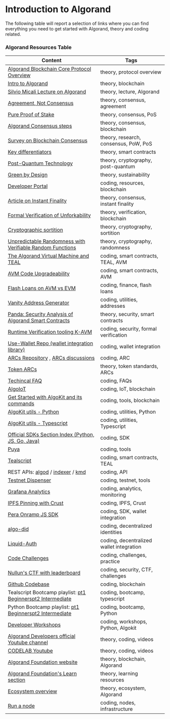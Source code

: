 # Introduction to Algorand

The following table will report a selection of links where you can find everything you need to get started with Algorand, theory and coding related.

<!--
Intro to Algorand
https://developer.algorand.org/docs/get-started/basics/why_algorand/

Silvio Micali Lecture on Algorand
https://www.youtube.com/watch?v=NykZ-ZSKkxM

Agreement, Not consensus
https://algorandtechnologies.com/technology/agreement-not-consensus

Pure Proof of Stake
https://algorand.co/technology/pure-proof-of-stake

Algorand Consensus steps
https://developer.algorand.org/docs/get-details/algorand_consensus/

Survey on Blockchain Consensus with a performance comparison of PoW vs PoS vs PPoS
https://www.mdpi.com/2227-7390/8/10/1782

Key differentiators
https://algorandtechnologies.com/technology/smarter-than-smart-contracts

Post-Quantum Technology
https://algorand.co/blog/pioneering-falcon-post-quantum-technology-on-blockchain

Green by Design
https://algorandtechnologies.com/technology/green-by-design

Article on Instant Finality
https://developer.algorand.org/solutions/avm-evm-instant-finality/

Formal Verification of unforkability by Runtime Verification
https://algorandtechnologies.com/news/runtime-verification

Cryptographic sortition
https://www.youtube.com/watch?v=XfP862hCrDM

Unpredictable Randomness with Verifiable Random Functions
https://developer.algorand.org/solutions/avm-evm-randomness/

The Algorand Virtual Machine and TEAL
https://developer.algorand.org/docs/get-details/dapps/avm/teal/specification/

AVM code upgradeability
https://developer.algorand.org/solutions/avm-evm-upgradeability/

Flash Loans on AVM vs EVM
https://developer.algorand.org/solutions/avm-evm-flash-loans/

Vanity Address generator
https://github.com/kirse/algomania

Panda: Security Analysis of Algorand Smart Contracts
https://www.usenix.org/system/files/sec23_slides_sun.pdf

Use-Wallet Repo (wallet integration library)
https://github.com/TxnLab/use-wallet

Token ARCs
https://github.com/joe-p/algo-edu/blob/master/resources/en-US/token_arcs.pdf

AlgoIoT
https://developer.algorand.org/solutions/algoiot/

Get Started with AlgoKit and its commands
https://developer.algorand.org/docs/get-details/algokit/

AlgoKit utils
[Python](https://developer.algorand.org/docs/get-details/algokit/utils/py/) [Typescript](https://developer.algorand.org/docs/get-details/algokit/utils/ts/)

Puya
https://algorandfoundation.github.io/puya/

Tealscript
https://tealscript.netlify.app/

Developer Portal
https://developer.algorand.org/

Testnet Dispenser
https://dispenser.testnet.aws.algodev.network/

Grafana Analytics
https://g.algonode.cloud/d/e754a3ad-bd4f-45b0-860b-af8dae5a0b8a/mainnet-old?orgId=1&refresh=5s

Pera Onramp JS SDK
https://github.com/perawallet/onramp

algo-did
https://github.com/joe-p/algo-did

Code Challenges
https://developer.algorand.org/challenges/

Github Codebase
https://github.com/Ganainmtech

Algorand Developers official Youtube channel
https://www.youtube.com/@algodevs/featured

CODELAB Youtube
https://www.youtube.com/@CODELAB-UNIMI

Algorand Foundation website
https://algorand.co/

Algorand Foundation's Learn section
https://algorand.co/learn

Ecosystem overview
https://algorand.co/ecosystem/overview

Run a node
https://algorand.co/run-a-node

 -->

### Algorand Resources Table

| Content                                                                                                                                                                                                                                                   | Tags                                     |
| --------------------------------------------------------------------------------------------------------------------------------------------------------------------------------------------------------------------------------------------------------- | ---------------------------------------- |
| [Algorand Blockchain Core Protocol Overview](https://www.youtube.com/watch?v=gACVKaNqxPs)                                                                                                                                                                 | theory, protocol overview                |
| [Intro to Algorand](https://developer.algorand.org/docs/get-started/basics/why_algorand/)                                                                                                                                                                 | theory, blockchain                       |
| [Silvio Micali Lecture on Algorand](https://www.youtube.com/watch?v=NykZ-ZSKkxM)                                                                                                                                                                          | theory, lecture, Algorand                |
| [Agreement, Not Consensus](https://algorandtechnologies.com/technology/agreement-not-consensus)                                                                                                                                                           | theory, consensus, agreement             |
| [Pure Proof of Stake](https://algorand.co/technology/pure-proof-of-stake)                                                                                                                                                                                 | theory, consensus, PoS                   |
| [Algorand Consensus steps](https://developer.algorand.org/docs/get-details/algorand_consensus/)                                                                                                                                                           | theory, consensus, blockchain            |
| [Survey on Blockchain Consensus](https://www.mdpi.com/2227-7390/8/10/1782)                                                                                                                                                                                | theory, research, consensus, PoW, PoS    |
| [Key differentiators](https://algorandtechnologies.com/technology/smarter-than-smart-contracts)                                                                                                                                                           | theory, smart contracts                  |
| [Post-Quantum Technology](https://algorand.co/blog/pioneering-falcon-post-quantum-technology-on-blockchain)                                                                                                                                               | theory, cryptography, post-quantum       |
| [Green by Design](https://algorandtechnologies.com/technology/green-by-design)                                                                                                                                                                            | theory, sustainability                   |
| [Developer Portal](https://developer.algorand.org/)                                                                                                                                                                                                       | coding, resources, blockchain            |
| [Article on Instant Finality](https://developer.algorand.org/solutions/avm-evm-instant-finality/)                                                                                                                                                         | theory, consensus, instant finality      |
| [Formal Verification of Unforkability](https://algorandtechnologies.com/news/runtime-verification)                                                                                                                                                        | theory, verification, blockchain         |
| [Cryptographic sortition](https://www.youtube.com/watch?v=XfP862hCrDM)                                                                                                                                                                                    | theory, cryptography, sortition          |
| [Unpredictable Randomness with Verifiable Random Functions](https://developer.algorand.org/solutions/avm-evm-randomness/)                                                                                                                                 | theory, cryptography, randomness         |
| [The Algorand Virtual Machine and TEAL](https://developer.algorand.org/docs/get-details/dapps/avm/teal/specification/)                                                                                                                                    | coding, smart contracts, TEAL, AVM       |
| [AVM Code Upgradeability](https://developer.algorand.org/solutions/avm-evm-upgradeability/)                                                                                                                                                               | coding, smart contracts, AVM             |
| [Flash Loans on AVM vs EVM](https://developer.algorand.org/solutions/avm-evm-flash-loans/)                                                                                                                                                                | coding, finance, flash loans             |
| [Vanity Address Generator](https://github.com/kirse/algomania)                                                                                                                                                                                            | coding, utilities, addresses             |
| [Panda: Security Analysis of Algorand Smart Contracts](https://www.usenix.org/system/files/sec23_slides_sun.pdf)                                                                                                                                          | theory, security, smart contracts        |
| [Runtime Verification tooling K-AVM](https://runtimeverification.com/blog/runtime-verification-brings-formal-verification-to-algorand)                                                                                                                    | coding, security, formal verification    |
| [Use-Wallet Repo (wallet integration library)](https://github.com/TxnLab/use-wallet)                                                                                                                                                                      | coding, wallet integration               |
| [ARCs Repository](https://github.com/algorandfoundation/ARCs) , [ARCs discussions](https://github.com/algorandfoundation/ARCs/pulls)                                                                                                                      | coding, ARC                              |
| [Token ARCs](https://github.com/joe-p/algo-edu/blob/master/resources/en-US/token_arcs.pdf)                                                                                                                                                                | theory, token standards, ARCs            |
| [Techincal FAQ](https://developer.algorand.org/docs/get-details/technical_faq/)                                                                                                                                                                           | coding, FAQs                             |
| [AlgoIoT](https://developer.algorand.org/solutions/algoiot/)                                                                                                                                                                                              | coding, IoT, blockchain                  |
| [Get Started with AlgoKit and its commands](https://developer.algorand.org/docs/get-details/algokit/)                                                                                                                                                     | coding, tools, blockchain                |
| [AlgoKit utils - Python](https://developer.algorand.org/docs/get-details/algokit/utils/py/)                                                                                                                                                               | coding, utilities, Python                |
| [AlgoKit utils - Typescript](https://developer.algorand.org/docs/get-details/algokit/utils/ts/)                                                                                                                                                           | coding, utilities, Typescript            |
| [Official SDKs Section Index (Python, JS, Go, Java)](https://developer.algorand.org/docs/sdks/)                                                                                                                                                           | coding, SDK                              |
| [Puya](https://algorandfoundation.github.io/puya/)                                                                                                                                                                                                        | coding, tools                            |
| [Tealscript](https://tealscript.netlify.app/)                                                                                                                                                                                                             | coding, smart contracts, TEAL            |
| REST APIs: [algod](https://developer.algorand.org/docs/rest-apis/algod/) / [indexer](https://developer.algorand.org/docs/rest-apis/indexer/) / [kmd](https://developer.algorand.org/docs/rest-apis/kmd/)                                                  | coding, API                              |
| [Testnet Dispenser](https://dispenser.testnet.aws.algodev.network/)                                                                                                                                                                                       | coding, testnet, tools                   |
| [Grafana Analytics](https://g.algonode.cloud/d/e754a3ad-bd4f-45b0-860b-af8dae5a0b8a/mainnet-old?orgId=1&refresh=5s)                                                                                                                                       | coding, analytics, monitoring            |
| [IPFS Pinning with Crust](https://developer.algorand.org/docs/get-details/crust/)                                                                                                                                                                         | coding, IPFS, Crust                      |
| [Pera Onramp JS SDK](https://github.com/perawallet/onramp)                                                                                                                                                                                                | coding, SDK, wallet integration          |
| [algo-did](https://github.com/joe-p/algo-did)                                                                                                                                                                                                             | coding, decentralized identities         |
| [Liquid-Auth](https://github.com/algorandfoundation/liquid-auth)                                                                                                                                                                                          | coding, decentralized wallet integration |
| [Code Challenges](https://developer.algorand.org/challenges/)                                                                                                                                                                                             | coding, challenges, practice             |
| [Nullun's CTF with leaderboard](https://nullun.github.io/ctf-algo-leaderboard/)                                                                                                                                                                           | coding, security, CTF, challenges        |
| [Github Codebase](https://github.com/Ganainmtech)                                                                                                                                                                                                         | coding, blockchain                       |
| Tealscript Bootcamp playlist: [pt1 Beginners](https://www.youtube.com/watch?v=hu08or-_T0E&list=PLwRyHoehE434TSCe8aQcdfHbX1nNocFA7&index=4)[pt2 Intermediate](https://www.youtube.com/watch?v=43ur6vONecY&list=PLwRyHoehE435xT_Jga7PQRofHSQyy_IEt&index=4) | coding, bootcamp, typescript             |
| Python Bootcamp playlist: [pt1 Beginners](https://www.youtube.com/watch?v=oqeX91qNLMI&list=PLwRyHoehE437h4m03rNz_UYCsGpOA_743&index=4)[pt2 Intermediate](https://www.youtube.com/watch?v=ykuc9TRC8Ig&list=PLwRyHoehE437DryP_7tFvFInCfg4_pFXz&index=4)     | coding, bootcamp, Python                 |
| [Developer Workshops](https://www.youtube.com/watch?v=cv1FsDg6CA8&list=PLwRyHoehE434qUkNw-8siSvUnLLOe6hh0&index=2)                                                                                                                                        | coding, workshops, Python, Algokit       |
| [Algorand Developers official Youtube channel](https://www.youtube.com/@algodevs/featured)                                                                                                                                                                | theory, coding, videos                   |
| [CODELAB Youtube](https://www.youtube.com/@CODELAB-UNIMI)                                                                                                                                                                                                 | theory, coding, videos                   |
| [Algorand Foundation website](https://algorand.co/)                                                                                                                                                                                                       | theory, blockchain, Algorand             |
| [Algorand Foundation's Learn section](https://algorand.co/learn)                                                                                                                                                                                          | theory, learning resources               |
| [Ecosystem overview](https://algorand.co/ecosystem/overview)                                                                                                                                                                                              | theory, ecosystem, Algorand              |
| [Run a node](https://algorand.co/run-a-node)                                                                                                                                                                                                              | coding, nodes, infrastructure            |
